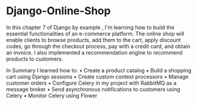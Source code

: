 # Django-Online-Shop

In this chapter 7 of Django by example , I'm learning  how to build
the essential functionalities of an e-commerce platform. The online shop will enable
clients to browse products, add them to the cart, apply discount codes, go through
the checkout process, pay with a credit card, and obtain an invoice. I also
implemented a recommendation engine to recommend products to customers.

In Summary I learned how to:
• Create a product catalog
• Build a shopping cart using Django sessions
• Create custom context processors
• Manage customer orders
• Configure Celery in my project with RabbitMQ as a message broker
• Send asynchronous notifications to customers using Celery
• Monitor Celery using Flower